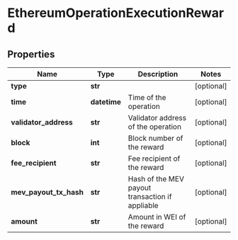 # EthereumOperationExecutionReward


## Properties
Name | Type | Description | Notes
------------ | ------------- | ------------- | -------------
**type** | **str** |  | [optional] 
**time** | **datetime** | Time of the operation | [optional] 
**validator_address** | **str** | Validator address of the operation | [optional] 
**block** | **int** | Block number of the reward | [optional] 
**fee_recipient** | **str** | Fee recipient of the reward | [optional] 
**mev_payout_tx_hash** | **str** | Hash of the MEV payout transaction if appliable | [optional] 
**amount** | **str** | Amount in WEI of the reward | [optional] 


